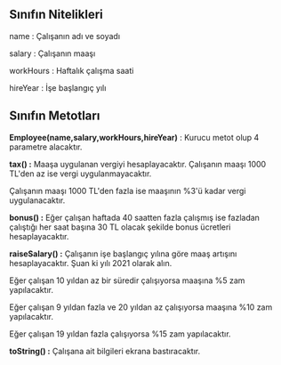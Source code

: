 ## Sınıfın Nitelikleri

name : Çalışanın adı ve soyadı

salary : Çalışanın maaşı

workHours : Haftalık çalışma saati

hireYear : İşe başlangıç yılı

## Sınıfın Metotları

**Employee(name,salary,workHours,hireYear)** : Kurucu metot olup 4 parametre alacaktır.

**tax() :** Maaşa uygulanan vergiyi hesaplayacaktır.
Çalışanın maaşı 1000 TL'den az ise vergi uygulanmayacaktır.

Çalışanın maaşı 1000 TL'den fazla ise maaşının %3'ü kadar vergi uygulanacaktır.

**bonus() :** Eğer çalışan haftada 40 saatten fazla çalışmış ise 
fazladan çalıştığı her saat başına 30 TL olacak şekilde bonus ücretleri hesaplayacaktır.

**raiseSalary() :** Çalışanın işe başlangıç yılına göre maaş artışını hesaplayacaktır. 
Şuan ki yılı 2021 olarak alın.

Eğer çalışan 10 yıldan az bir süredir çalışıyorsa maaşına %5 zam yapılacaktır.

Eğer çalışan 9 yıldan fazla ve 20 yıldan az çalışıyorsa maaşına %10 zam yapılacaktır.

Eğer çalışan 19 yıldan fazla çalışıyorsa %15 zam yapılacaktır.

**toString() :** Çalışana ait bilgileri ekrana bastıracaktır.